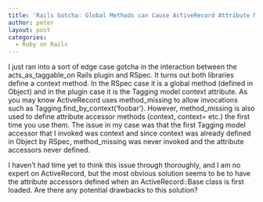 ```yaml
---
title: 'Rails Gotcha: Global Methods can Cause ActiveRecord Attribute Methods to Never be Defined'
author: peter
layout: post
categories:
  - Ruby on Rails
---
```

I just ran into a sort of edge case gotcha in the interaction between the acts\_as\_taggable\_on Rails plugin and RSpec. It turns out both libraries define a context method. In the RSpec case it is a global method (defined in Object) and in the plugin case it is the Tagging model context attribute. As you may know ActiveRecord uses method\_missing to allow invocations such as Tagging.find\_by\_context(‘foobar’). However, method\_missing is also used to define attribute accessor methods (context, context= etc.) the first time you use them. The issue in my case was that the first Tagging model accessor that I invoked was context and since context was already defined in Object by RSpec, method\_missing was never invoked and the attribute accessors never defined.

I haven’t had time yet to think this issue through thoroughly, and I am no expert on ActiveRecord, but the most obvious solution seems to be to have the attribute accessors defined when an ActiveRecord::Base class is first loaded. Are there any potential drawbacks to this solution?